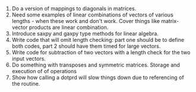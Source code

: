 
1. Do a version of mappings to diagonals in matrices.
2. Need some examples of linear combinations of vectors of various lengths - when these work and don't work. Cover things like matrix-vector products are linear combination.
3. Introduce saxpy and gaxpy type methods for linear algebra.
4. Write code that will omit length checking: part one should be to define both codes, part 2 should have them timed for large vectors.
5. Write code for subtraction of two vectors with a length check for the two input vectors.
6. Do something with transposes and symmetric matrices. Storage and execution of of operations
7. Show how calling a dotprd will slow things down due to referencing of the routine.